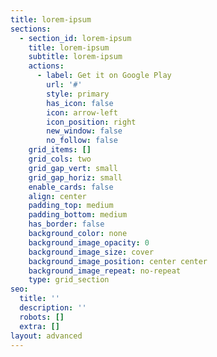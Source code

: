 ```yaml
---
title: lorem-ipsum
sections:
  - section_id: lorem-ipsum
    title: lorem-ipsum
    subtitle: lorem-ipsum
    actions:
      - label: Get it on Google Play
        url: '#'
        style: primary
        has_icon: false
        icon: arrow-left
        icon_position: right
        new_window: false
        no_follow: false
    grid_items: []
    grid_cols: two
    grid_gap_vert: small
    grid_gap_horiz: small
    enable_cards: false
    align: center
    padding_top: medium
    padding_bottom: medium
    has_border: false
    background_color: none
    background_image_opacity: 0
    background_image_size: cover
    background_image_position: center center
    background_image_repeat: no-repeat
    type: grid_section
seo:
  title: ''
  description: ''
  robots: []
  extra: []
layout: advanced
---
```


